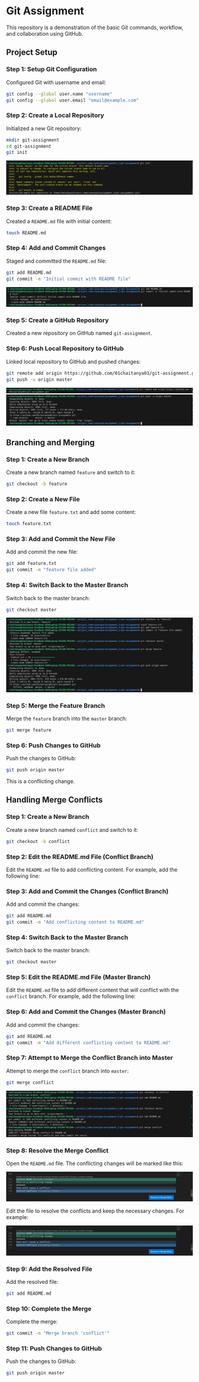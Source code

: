 # Git Assignment

This repository is a demonstration of the basic Git commands, workflow, and collaboration using GitHub.

## Project Setup

### Step 1: Setup Git Configuration

Configured Git with username and email:

```sh
git config --global user.name "username"
git config --global user.email "email@example.com"
```

### Step 2: Create a Local Repository

Initialized a new Git repository:

```sh
mkdir git-assignment
cd git-assignment
git init
```

![Alt text](./images/1.png)

### Step 3: Create a README File

Created a `README.md` file with initial content:

```sh
touch README.md
```

### Step 4: Add and Commit Changes

Staged and committed the `README.md` file:

```sh
git add README.md
git commit -m "Initial commit with README file"
```

![Alt text](./images/2.png)

### Step 5: Create a GitHub Repository

Created a new repository on GitHub named `git-assignment`.

### Step 6: Push Local Repository to GitHub

Linked local repository to GitHub and pushed changes:

```sh
git remote add origin https://github.com/01chaitanya01/git-assignment.git
git push -u origin master
```

![Alt text](./images/3.png)
![Alt text](./images/4.png)

## Branching and Merging

### Step 1: Create a New Branch

Create a new branch named `feature` and switch to it:

```sh
git checkout -b feature
```

### Step 2: Create a New File

Create a new file `feature.txt` and add some content:

```sh
touch feature.txt
```

### Step 3: Add and Commit the New File

Add and commit the new file:

```sh
git add feature.txt
git commit -m "feature file added"
```

### Step 4: Switch Back to the Master Branch

Switch back to the master branch:

```sh
git checkout master
```

![Alt text](./images/5.png)

### Step 5: Merge the Feature Branch

Merge the `feature` branch into the `master` branch:

```sh
git merge feature
```

### Step 6: Push Changes to GitHub

Push the changes to GitHub:

```sh
git push origin master
```

This is a conflicting change.

## Handling Merge Conflicts

### Step 1: Create a New Branch

Create a new branch named `conflict` and switch to it:

```sh
git checkout -b conflict
```

### Step 2: Edit the README.md File (Conflict Branch)

Edit the `README.md` file to add conflicting content. For example, add the following line:

### Step 3: Add and Commit the Changes (Conflict Branch)

Add and commit the changes:

```sh
git add README.md
git commit -m "Add conflicting content to README.md"
```

### Step 4: Switch Back to the Master Branch

Switch back to the master branch:

```sh
git checkout master
```

### Step 5: Edit the README.md File (Master Branch)

Edit the `README.md` file to add different content that will conflict with the `conflict` branch. For example, add the following line:

### Step 6: Add and Commit the Changes (Master Branch)

Add and commit the changes:

```sh
git add README.md
git commit -m "Add different conflicting content to README.md"
```

### Step 7: Attempt to Merge the Conflict Branch into Master

Attempt to merge the `conflict` branch into `master`:

```sh
git merge conflict
```

![Alt text](./images/6.png)

### Step 8: Resolve the Merge Conflict

Open the `README.md` file. The conflicting changes will be marked like this:

![Alt text](./images/7.png)

Edit the file to resolve the conflicts and keep the necessary changes. For example:

![Alt text](./images/8.gif)

### Step 9: Add the Resolved File

Add the resolved file:

```sh
git add README.md
```

### Step 10: Complete the Merge

Complete the merge:

```sh
git commit -m "Merge branch 'conflict'"
```

### Step 11: Push Changes to GitHub

Push the changes to GitHub:

```sh
git push origin master
```
